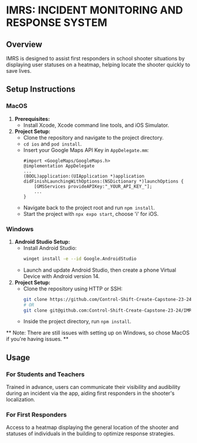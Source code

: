 # IMRS: INCIDENT MONITORING AND RESPONSE SYSTEM

## Overview
IMRS is designed to assist first responders in school shooter situations by displaying user statuses on a heatmap, helping locate the shooter quickly to save lives.

## Setup Instructions

### MacOS
1. **Prerequisites:**
    - Install Xcode, Xcode command line tools, and iOS Simulator.
2. **Project Setup:**
    - Clone the repository and navigate to the project directory.
    - `cd ios` and `pod install`.
    - Insert your Google Maps API Key in `AppDelegate.mm`:
      ```objc
      #import <GoogleMaps/GoogleMaps.h>
      @implementation AppDelegate
      ...
      (BOOL)application:(UIApplication *)application didFinishLaunchingWithOptions:(NSDictionary *)launchOptions {
          [GMSServices provideAPIKey:"_YOUR_API_KEY_"];
          ...
      }
      ```
    - Navigate back to the project root and run `npm install`.
    - Start the project with `npx expo start`, choose 'i' for iOS.

### Windows
1. **Android Studio Setup:**
    - Install Android Studio:
      ```bash
      winget install -e --id Google.AndroidStudio
      ```
    - Launch and update Android Studio, then create a phone Virtual Device with Android version 14.
2. **Project Setup:**
    - Clone the repository using HTTP or SSH:
      ```bash
      git clone https://github.com/Control-Shift-Create-Capstone-23-24/IMRS-React-Native.git
      # OR
      git clone git@github.com:Control-Shift-Create-Capstone-23-24/IMRS-React-Native.git
      ```
    - Inside the project directory, run `npm install`.


** Note: There are still issues with setting up on Windows, so chose MacOS if you're having issues. **

## Usage

### For Students and Teachers
Trained in advance, users can communicate their visibility and audibility during an incident via the app, aiding first responders in the shooter's localization.

### For First Responders
Access to a heatmap displaying the general location of the shooter and statuses of individuals in the building to optimize response strategies.
